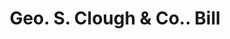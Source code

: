 ---
doi: 10.7916/D8DB9CZQ
date_other: '1883'
date_other_textual: '1883'
form: printed ephemera
genre:
- Invoices
name:
- Geo. S. Clough & Co.
object_in_context_url: https://biggert.cul.columbia.edu/items/view/ave_biggert_00778
subject_hierarchical_geographic:
- Manchester, New Hampshire, United States
subject_name:
- Geo. S. Clough & Co.
title: Geo. S. Clough & Co.. Bill
sort_title: Geo. S. Clough & Co.. Bill
call_number: ave_biggert_00778
coordinates:
- 42.990833333333335,-71.46361111111112
pid: ave_biggert_00778
identifiers: ave_biggert_00778
thumbnail: https://derivativo-2.library.columbia.edu/iiif/2/ldpd:345473/full/!256,256/0/native.jpg
permalink: "/biggert/ave_biggert_00778/"
layout: iiif-image-page
---